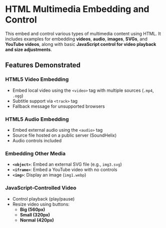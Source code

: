 #  HTML Multimedia Embedding and Control

This embed and control various types of multimedia content using HTML. It includes examples for embedding **videos**, **audio**, **images**, **SVGs**, and **YouTube videos**, along with basic **JavaScript control for video playback and size adjustments**.
##  Features Demonstrated

###  HTML5 Video Embedding

- Embed local video using the `<video>` tag with multiple sources (`.mp4`, `.ogg`)
- Subtitle support via `<track>` tag
- Fallback message for unsupported browsers

###  HTML5 Audio Embedding

- Embed external audio using the `<audio>` tag
- Source file hosted on a public server (SoundHelix)
- Audio controls included

###  Embedding Other Media

- **`<object>`**: Embed an external SVG file (e.g., `img3.svg`)
- **`<iframe>`**: Embed a YouTube video with no controls
- **`<img>`**: Display an image (`img1.webp`)

###  JavaScript-Controlled Video

- Control playback (play/pause)
- Resize video using buttons:
  - **Big (560px)**
  - **Small (320px)**
  - **Normal (420px)**





